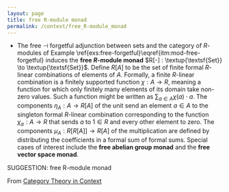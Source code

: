 ```yaml
---
layout: page
title: free R-module monad
permalink: /context/free_R-module_monad
---
```

-  The free $\dashv$ forgetful adjunction between sets and the category of $R$-modules of Example \ref{exs:free-forgetful}\eqref{itm:mod-free-forgetful} induces the **free $R$-module monad** $R[-] : \textup{\textsf{Set}} \to \textup{\textsf{Set}}$. Define $R[A]$ to be the set of finite formal $R$-linear combinations of elements of $A$. Formally, a finite $R$-linear combination is a finitely supported function $\chi: A \to R$, meaning a function for which only finitely many elements of its domain take non-zero values. Such a function might be written as $\sum_{a \in A} \chi(a) \cdot a$. The components $\eta_A : A \to R[A]$ of the unit send an element $a \in A$ to the singleton formal $R$-linear combination corresponding to the function $\chi_a : A \to R$ that sends $a$ to $1 \in R$ and every other element to zero. The components $\mu_A : R[R[A]] \to R[A]$ of the multiplication are defined by distributing the coefficients in a formal sum of formal sums.   Special cases of interest include the **free abelian group monad** and the **free vector space monad**.

SUGGESTION: free R-module monad

From [Category Theory in Context](https://mathgloss.github.io/MathGloss/context.html)